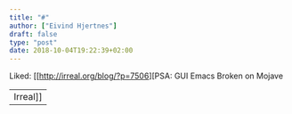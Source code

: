 ```yaml
---
title: "#"
author: ["Eivind Hjertnes"]
draft: false
type: "post"
date: 2018-10-04T19:22:39+02:00
---
```


Liked: [[<http://irreal.org/blog/?p=7506>][PSA: GUI Emacs Broken on Mojave

|          |
|----------|
| Irreal]] |
